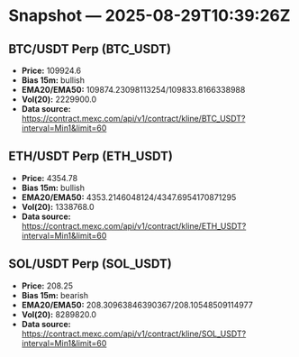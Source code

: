 # Snapshot — 2025-08-29T10:39:26Z

## BTC/USDT Perp (BTC_USDT)
- **Price:** 109924.6
- **Bias 15m:** bullish
- **EMA20/EMA50:** 109874.23098113254/109833.8166338988
- **Vol(20):** 2229900.0
- **Data source:** https://contract.mexc.com/api/v1/contract/kline/BTC_USDT?interval=Min1&limit=60

## ETH/USDT Perp (ETH_USDT)
- **Price:** 4354.78
- **Bias 15m:** bullish
- **EMA20/EMA50:** 4353.2146048124/4347.6954170871295
- **Vol(20):** 1338768.0
- **Data source:** https://contract.mexc.com/api/v1/contract/kline/ETH_USDT?interval=Min1&limit=60

## SOL/USDT Perp (SOL_USDT)
- **Price:** 208.25
- **Bias 15m:** bearish
- **EMA20/EMA50:** 208.30963846390367/208.10548509114977
- **Vol(20):** 8289820.0
- **Data source:** https://contract.mexc.com/api/v1/contract/kline/SOL_USDT?interval=Min1&limit=60
